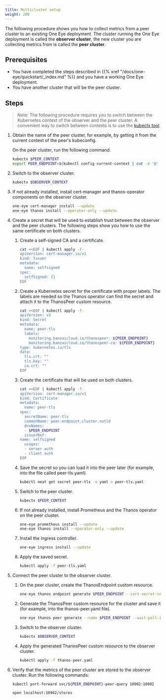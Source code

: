 ```yaml
---
title: Multicluster setup
weight: 200
---
```


<!-- FIXME: Link to multicluster overview -->

The following procedure shows you how to collect metrics from a peer cluster to an existing One Eye deployment. The cluster running the One Eye deployment is called the **observer cluster**, the new cluster you are collecting metrics from is called the **peer cluster**.

## Prerequisites

- You have completed the steps described in {{% xref "/docs/one-eye/quickstart/_index.md" %}} and you have a working One Eye deployment.
- You have another cluster that will be the peer cluster.

## Steps

> Note: The following procedure requires you to switch between the Kubernetes context of the observer and the peer cluster. A convenient way to switch between contexts is to use the [kubectx tool](https://github.com/ahmetb/kubectx).

<!-- FIXME: Include a kubectx-less command? -->

1. Obtain the name of the peer cluster, for example, by getting it from the current context of the peer's kubeconfig. 

    On the peer cluster, run the following command.

    ```bash
    kubectx $PEER_CONTEXT
    export PEER_ENDPOINT=$(kubectl config current-context | cut -d '@' -f 2)
    ```

1. Switch to the observer cluster.

    ```bash
    kubectx $OBSERVER_CONTEXT
    ```

1. If not already installed, install cert-manager and thanos-operator components on the observer cluster.

    ```bash
    one-eye cert-manager install --update
    one-eye thanos install --operator-only --update
    ```

1. Create a secret that will be used to establish trust between the observer and the peer clusters. The following steps show you how to use the same certificate on both clusters.
    <!-- FIXME: Mention other possibilities -->

    1. Create a self-signed CA and a certificate.

        ```bash
        cat <<EOF | kubectl apply -f-
        apiVersion: cert-manager.io/v1
        kind: Issuer
        metadata:
          name: selfsigned
        spec:
          selfSigned: {}
        EOF
        ```

    1. Create a Kubernetes secret for the certificate with proper labels. The labels are needed so the Thanos operator can find the secret and attach it to the ThanosPeer custom resource.

        ```bash
        cat <<EOF | kubectl apply -f-
        apiVersion: v1
        kind: Secret
        metadata:
          name: peer-tls
          labels:
            monitoring.banzaicloud.io/thanospeer: ${PEER_ENDPOINT}
            monitoring.banzaicloud.io/thanospeer-ca: ${PEER_ENDPOINT}
        type: kubernetes.io/tls
        data:
          tls.crt: ""
          tls.key: ""
          ca.crt: ""
        EOF
        ```

    1. Create the certificate that will be used on both clusters.

        ```bash
        cat <<EOF | kubectl apply -f-
        apiVersion: cert-manager.io/v1
        kind: Certificate
        metadata:
          name: peer-tls
        spec:
          secretName: peer-tls
          commonName: peer-endpoint.cluster.notld
          dnsNames:
          - $PEER_ENDPOINT
          issuerRef:
        name: selfsigned
          usages:
          - server auth
          - client auth
        EOF
        ```

    1. Save the secret so you can load it into the peer later (for example, into the file called peer-tls.yaml).

        ```bash
        kubectl neat get secret peer-tls -o yaml > peer-tls.yaml
        ```

    1. Switch to the peer cluster.

        ```bash
        kubectx $PEER_CONTEXT
        ```

    1. If not already installed, install Prometheus and the Thanos operator on the peer cluster.

        ```bash
        one-eye prometheus install --update
        one-eye thanos install --operator-only --update
        ```

    1. Install the ingress controller.

        ```bash
        one-eye ingress install --update
        ```

    1. Apply the saved secret.

        ```bash
        kubectl apply -f peer-tls.yaml
        ```

1. Connect the peer cluster to the observer cluster.

    1. On the peer cluster, create the ThanosEndpoint custom resource.

        ```bash
        one-eye thanos endpoint generate $PEER_ENDPOINT --cert-secret-name peer-tls --ca-bundle-secret-name peer-tls | kubectl apply -f-
        ```

    1. Generate the ThanosPeer custom resource for the cluster and save it (for example, into the thanos-peer.yaml file).

        ```bash
        one-eye thanos peer generate --name $PEER_ENDPOINT --wait-poll-interval 5  > thanos-peer.yaml
        ```

    1. Switch to the observer cluster.

        ```bash
        kubectx $OBSERVER_CONTEXT
        ```

    1. Apply the generated ThanosPeer custom resource to the observer cluster.

        ```bash
        kubectl apply -f thanos-peer.yaml
        ```

1. Verify that the metrics of the peer cluster are stored to the observer cluster. Run the following commands:

    ```bash
    kubectl port-forward svc/${PEER_ENDPOINT}-peer-query 10902:10902

    open localhost:10902/stores
    ```